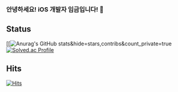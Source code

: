 ### 안녕하세요! iOS 개발자 임금입니다! 👋

## Status
[[![Anurag's GitHub stats](https://github-readme-stats.vercel.app/api?username=사용자명)&hide=stars,contribs&count_private=true
[![Solved.ac Profile](http://mazassumnida.wtf/api/generate_badge?boj=dgswhighschool)](https://solved.ac/dgswhighschool)

## Hits
[![Hits](https://hits.seeyoufarm.com/api/count/incr/badge.svg?url=https%3A%2F%2Fgithub.com%2FJunha7777&count_bg=%2379C83D&title_bg=%23555555&icon=&icon_color=%23E7E7E7&title=hits&edge_flat=false)](https://hits.seeyoufarm.com)
<!--
**Junha7777/Junha7777** is a ✨ _special_ ✨ repository because its `README.md` (this file) appears on your GitHub profile.

Here are some ideas to get you started:

- 🔭 I’m currently working on ...
- 🌱 I’m currently learning ...
- 👯 I’m looking to collaborate on ...
- 🤔 I’m looking for help with ...
- 💬 Ask me about ...
- 📫 How to reach me: ...
- 😄 Pronouns: ...
- ⚡ Fun fact: ...
-->
